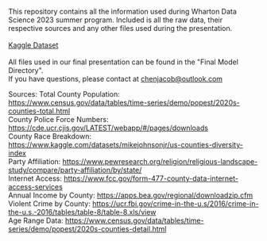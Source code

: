 This repository contains all the information used during Wharton Data Science 2023 summer program. Included is all the raw data, their respective sources and any other files used during the presentation. <br>
<br>
<a href = "https://www.kaggle.com/datasets/leoliu1415/number-of-violent-crimes-by-county">Kaggle Dataset</a>
<br>
<br>
All files used in our final presentation can be found in the "Final Model Directory".
<br>
If you have questions, please contact at chenjacob@outlook.com




Sources:
Total County Population: https://www.census.gov/data/tables/time-series/demo/popest/2020s-counties-total.html <br>
County Police Force Numbers: https://cde.ucr.cjis.gov/LATEST/webapp/#/pages/downloads <br>
County Race Breakdown: https://www.kaggle.com/datasets/mikejohnsonjr/us-counties-diversity-index <br>
Party Affiliation: https://www.pewresearch.org/religion/religious-landscape-study/compare/party-affiliation/by/state/ <br>
Internet Access: https://www.fcc.gov/form-477-county-data-internet-access-services <br>
Annual Income by County: https://apps.bea.gov/regional/downloadzip.cfm <br>
Violent Crime by County: https://ucr.fbi.gov/crime-in-the-u.s/2016/crime-in-the-u.s.-2016/tables/table-8/table-8.xls/view <br>
Age Range Data: https://www.census.gov/data/tables/time-series/demo/popest/2020s-counties-detail.html <br>